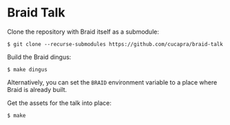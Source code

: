 Braid Talk
==========

Clone the repository with Braid itself as a submodule:

    $ git clone --recurse-submodules https://github.com/cucapra/braid-talk

Build the Braid dingus:

    $ make dingus

Alternatively, you can set the `BRAID` environment variable to a place where Braid is already built.

Get the assets for the talk into place:

    $ make
